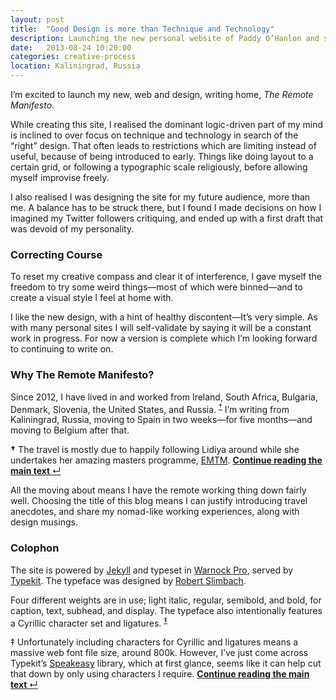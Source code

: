 ```yaml
---
layout: post
title:  "Good Design is more than Technique and Technology"
description: Launching the new personal website of Paddy O’Hanlon and sharing the story of its making.
date:   2013-08-24 10:20:00
categories: creative-process
location: Kaliningrad, Russia
---
```


<p class="lead">I’m excited to launch my new, web and design, writing home, <em>The Remote Manifesto</em>.</p>

<p>While creating this site, I realised the dominant logic-driven part of my mind is inclined to over focus on technique and technology in search of the “right” design. That often leads to restrictions which are limiting instead of useful, because of being introduced to early. Things like doing layout to a certain grid, or following a typographic scale religiously, before allowing myself improvise freely.</p>

<p>I also realised I was designing the site for my future audience, more than me. A balance has to be struck there, but I found I made decisions on how I imagined my Twitter followers critiquing, and ended up with a first draft that was devoid of my personality.</p>

<h3>Correcting Course</h3>

<p>To reset my creative compass and clear it of interference, I gave myself the freedom to try some weird things—most of which were binned—and to create a visual style I feel at home with.</p>

<p>I like the new design, with a hint of healthy discontent—It’s very simple. As with many personal sites I will self-validate by saying it will be a constant work in progress. For now a version is complete which I’m looking forward to continuing to write on.</p>

<h3>Why The Remote Manifesto?</h3>

<p>Since 2012, I have lived in and worked from Ireland, South Africa, Bulgaria, Denmark, Slovenia, the United States, and Russia. <sup><a href="#emtm" id="footnote1">&#8224;</a></sup> I’m writing from Kaliningrad, Russia, moving to Spain in two weeks—for five months—and moving to Belgium after that.</p>

<aside class="digression" id="emtm"><p><b>&#8224;</b> The travel is mostly due to happily following Lidiya around while she undertakes her amazing masters programme, <a href="http://www.emtmmaster.net/">EMTM</a>. <a class="return-to-text" href="#footnote1" title="Continue reading the main text"><b>Continue reading the main text </b>&#8629;</a></p></aside>

<p>All the moving about means I have the remote working thing down fairly well. Choosing the title of this blog means I can justify introducing travel anecdotes, and share my nomad-like working experiences, along with design musings.</p>

<h3>Colophon</h3>

<p>The site is powered by <a href="http://jekyllrb.com/">Jekyll</a> and typeset in <a href="https://typekit.com/fonts/warnock-pro">Warnock Pro</a>, served by <a href="https://typekit.com/">Typekit</a>. The typeface was designed by <a href="http://typophile.com/node/16060?">Robert Slimbach</a>.</p>

<p>Four different weights are in use; light italic, regular, semibold, and bold, for caption, text, subhead, and display. The typeface also intentionally features a Cyrillic character set and ligatures. <sup><a href="#speakeasy" id="footnote2">&#8225;</a></sup></p>

<aside class="tangent" id="speakeasy"><p>&#8225; Unfortunately including characters for Cyrillic and ligatures means a massive web font file size, around 800k. However, I’ve just come across Typekit’s <a href="https://github.com/typekit/speakeasy">Speakeasy</a> library, which at first glance, seems like it can help cut that down by only using characters I require. <a class="return-to-text" href="#footnote2" title="Continue reading the main text"><b>Continue reading the main text </b>&#8629;</a></p></aside>